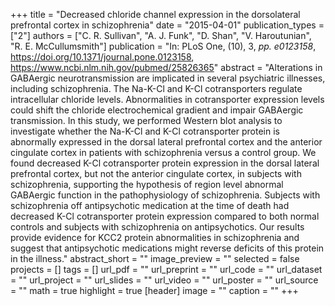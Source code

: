 +++
title = "Decreased chloride channel expression in the dorsolateral prefrontal cortex in schizophrenia"
date = "2015-04-01"
publication_types = ["2"]
authors = ["C. R. Sullivan", "A. J. Funk", "D. Shan", "V. Haroutunian", "R. E. McCullumsmith"]
publication = "In: PLoS One, (10), 3, _pp. e0123158_, https://doi.org/10.1371/journal.pone.0123158, https://www.ncbi.nlm.nih.gov/pubmed/25826365"
abstract = "Alterations in GABAergic neurotransmission are implicated in several psychiatric illnesses, including schizophrenia. The Na-K-Cl and K-Cl cotransporters regulate intracellular chloride levels. Abnormalities in cotransporter expression levels could shift the chloride electrochemical gradient and impair GABAergic transmission. In this study, we performed Western blot analysis to investigate whether the Na-K-Cl and K-Cl cotransporter protein is abnormally expressed in the dorsal lateral prefrontal cortex and the anterior cingulate cortex in patients with schizophrenia versus a control group. We found decreased K-Cl cotransporter protein expression in the dorsal lateral prefrontal cortex, but not the anterior cingulate cortex, in subjects with schizophrenia, supporting the hypothesis of region level abnormal GABAergic function in the pathophysiology of schizophrenia. Subjects with schizophrenia off antipsychotic medication at the time of death had decreased K-Cl cotransporter protein expression compared to both normal controls and subjects with schizophrenia on antipsychotics. Our results provide evidence for KCC2 protein abnormalities in schizophrenia and suggest that antipsychotic medications might reverse deficits of this protein in the illness."
abstract_short = ""
image_preview = ""
selected = false
projects = []
tags = []
url_pdf = ""
url_preprint = ""
url_code = ""
url_dataset = ""
url_project = ""
url_slides = ""
url_video = ""
url_poster = ""
url_source = ""
math = true
highlight = true
[header]
image = ""
caption = ""
+++
